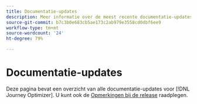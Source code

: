 ```yaml
---
title: Documentatie-updates
description: Meer informatie over de meest recente documentatie-updates
source-git-commit: b7c3b0e683cb5ae173c2ab979e3558cd0dbf6ee9
workflow-type: tm+mt
source-wordcount: '24'
ht-degree: 79%

---
```



# Documentatie-updates

Deze pagina bevat een overzicht van alle documentatie-updates voor [!DNL Journey Optimizer].
U kunt ook de [ Opmerkingen bij de release](release-notes.md) raadplegen.